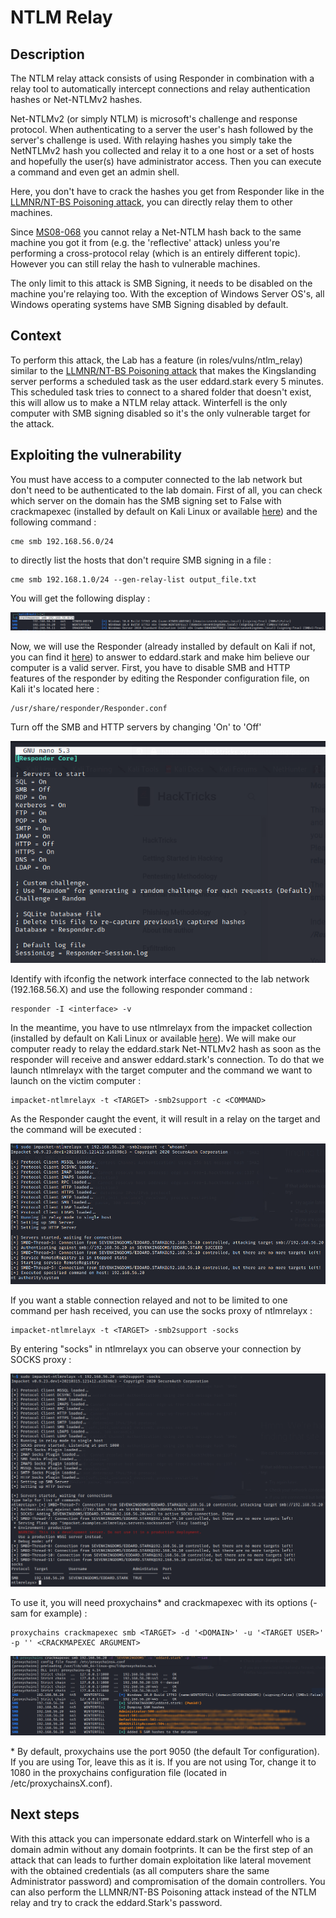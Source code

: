 # NTLM Relay

## Description

The NTLM relay attack consists of using Responder in combination with a relay tool to automatically intercept connections and relay authentication hashes or Net-NTLMv2 hashes.

Net-NTLMv2 (or simply NTLM) is microsoft's challenge and response protocol. When authenticating to a server the user's hash followed by the server's challenge is used. With relaying hashes you simply take the NetNTLMv2 hash you collected and relay it to a one host or a set of hosts and hopefully the user(s) have administrator access. Then you can execute a command and even get an admin shell.

Here, you don't have to crack the hashes you get from Responder like in the [LLMNR/NT-BS Poisoning attack](https://gitlab.com/mayfly/ad-lab/-/blob/master/docs/scenarios/LLNMR_NTBS_poisoning_responder.md), you can directly relay them to other machines.

Since [MS08-068](https://www.rapid7.com/db/modules/exploit/windows/smb/smb_relay/) you cannot relay a Net-NTLM hash back to the same machine you got it from (e.g. the 'reflective' attack) unless you're performing a cross-protocol relay (which is an entirely different topic). However you can still relay the hash to vulnerable machines.

The only limit to this attack is SMB Signing, it needs to be disabled on the machine you're relaying too. With the exception of Windows Server OS's, all Windows operating systems have SMB Signing disabled by default.


## Context 

To perform this attack, the Lab has a feature (in roles/vulns/ntlm_relay) similar to the [LLMNR/NT-BS Poisoning attack](https://gitlab.com/mayfly/ad-lab/-/blob/master/docs/scenarios/LLNMR_NTBS_poisoning_responder.md) that makes the Kingslanding server performs a scheduled task as the user eddard.stark every 5 minutes. This scheduled task tries to connect to a shared folder that doesn't exist, this will allow us to make a NTLM relay attack. Winterfell is the only computer with SMB signing disabled so it's the only vulnerable target for the attack.


## Exploiting the vulnerability

You must have access to a computer connected to the lab network but don't need to be authenticated to the lab domain.
First of all, you can check which server on the domain has the SMB signing set to False with crackmapexec (installed by default on Kali Linux or available [here](https://github.com/byt3bl33d3r/CrackMapExec)) and the following command :

	cme smb 192.168.56.0/24

to directly list the hosts that don't require SMB signing in a file : 
	
	cme smb 192.168.1.0/24 --gen-relay-list output_file.txt

You will get the following display : 

![signing_hosts.png](../img/signing_hosts.png)

Now, we will use the Responder (already installed by default on Kali if not, you can find it [here](https://github.com/lgandx/Responder/)) to answer to eddard.stark and make him believe our computer is a valid server. 
First, you have to disable SMB and HTTP features of the responder by editing the Responder configuration file, on Kali it's located here :

    /usr/share/responder/Responder.conf

Turn off the SMB and HTTP servers by changing 'On' to 'Off'

![responder_conf.png](../img/responder_conf.png)

Identify with ifconfig the network interface connected to the lab network (192.168.56.X) and use the following responder command :

	responder -I <interface> -v

In the meantime, you have to use ntlmrelayx from the impacket collection (installed by default on Kali Linux or available [here](https://github.com/SecureAuthCorp/impacket)). We will make our computer ready to relay the eddard.stark Net-NTLMv2 hash as soon as the responder will receive and answer eddard.stark's connection.
To do that we launch ntlmrelayx with the target computer and the command we want to launch on the victim computer :

	impacket-ntlmrelayx -t <TARGET> -smb2support -c <COMMAND>

As the Responder caught the event, it will result in a relay on the target and the command will be executed :

![eddard_ntlmrelay.png](../img/eddard_ntlmrelay.png)

If you want a stable connection relayed and not to be limited to one command per hash received, you can use the socks proxy of ntlmrelayx :

	impacket-ntlmrelayx -t <TARGET> -smb2support -socks

By entering "socks" in ntlmrelayx you can observe your connection by SOCKS proxy :

![eddard_ntlmrelay_socks.png](../img/eddard_ntlmrelay_socks.png)

To use it, you will need proxychains* and crackmapexec with its options (-sam for example) :

	proxychains crackmapexec smb <TARGET> -d '<DOMAIN>' -u '<TARGET USER>' -p '' <CRACKMAPEXEC ARGUMENT>

![eddard_ntlmrelay_dump.png](../img/eddard_ntlmrelay_dump.png)

\* By default, proxychains use the port 9050 (the default Tor configuration). If you are using Tor, leave this as it is. If you are not using Tor, change it to 1080 in the proxychains configuration file (located in /etc/proxychainsX.conf).

## Next steps

With this attack you can impersonate eddard.stark on Winterfell who is a domain admin without any domain footprints. It can be the first step of an attack that can leads to further domain exploitation like lateral movement with the obtained credentials (as all computers share the same Administrator password) and compromisation of the domain controllers. You can also perform the LLMNR/NT-BS Poisoning attack instead of the NTLM relay and try to crack the eddard.Stark's password. 


